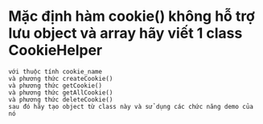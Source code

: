 # Mặc định hàm cookie() không hỗ trợ lưu object và array hãy viết 1 class CookieHelper
```
với thuộc tính cookie_name
và phương thức createCookie()
và phương thức getCookie()
và phương thức getAllCookie()
và phương thức deleteCookie()
sau đó hãy tạo object từ class này và sử dụng các chức năng demo của nó
```